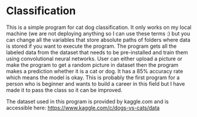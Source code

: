 # Classification 
This is a simple program for cat dog classification. It only works on my local machine (we are not deploying anything so I can use these terms :) but you can change all the variables that store absolute paths of folders where data is stored if you want to execute the program. The program gets all the labeled data from the dataset that needs to be pre-installed and train them using convolutional neural networks. User can either upload a picture or make the program to get a random picture in dataset then the program makes a prediction whether it is a cat or dog. It has a 85% accuracy rate which means the model is okay. This is probably the first program for a person who is beginner and wants to build a career in this field but I have made it to pass the class so it can be improved.             

The dataset used in this program is provided by kaggle.com and is accessible here: https://www.kaggle.com/c/dogs-vs-cats/data 
